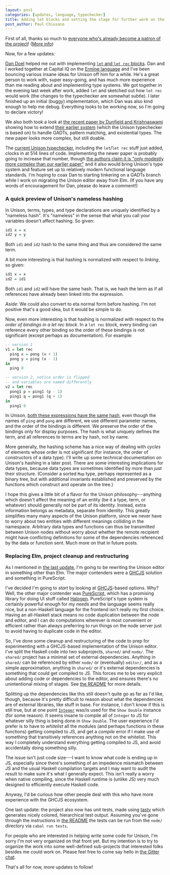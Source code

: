 ```yaml
---
layout: post
categories: [updates, language, typechecker]
title: Adding let blocks and setting the stage for further work on the type system
post_author: Paul Chiusano
---
```


First of all, thanks so much to [everyone who's already become a patron of the project](https://www.patreon.com/pchiusano)! ([More info](http://unisonweb.org/2015-05-11/funding.html#post-start))

Now, for a few updates:

[Dan Doel](https://plus.google.com/+DanDoel/posts) helped me out with implementing [`let` and `let rec` blocks](https://github.com/unisonweb/platform/pull/13). Dan and I worked together at Capital IQ on the [Ermine language](https://github.com/ermine-language) and I've been bouncing various insane ideas for Unison off him for a while. He's a great person to work with, super easy-going, and has much more experience than me reading about and implementing type systems. We got together in the evening last week after work, added `let` and sketched out how `let rec` would work (the changes to the typechecker are somewhat subtle). I later finished up an initial (buggy) implementation, which Dan was also kind enough to help me debug. Everything looks to be working now, so I'm going to declare victory!

We also both took a look at [the recent paper by Dunfield and Krishnaswami][gadts] showing how to extend [their earlier system](http://www.mpi-sws.org/~neelk/bidir.pdf) (which the Unison typechecker is based on) to handle GADTs, pattern matching, and existential types. The new paper looks more complex, but still doable.

[gadts]: http://unisonweb.org/2015-05-07/update.html#post-start

The [current Unison typechecker](https://github.com/unisonweb/platform/blob/master/node/src/Unison/Typechecker/Context.hs), including the `let`/`let rec` stuff just added, clocks in at 514 lines of code. Implementing the newer paper is probably going to increase that number, though [the authors claim it is "only modestly more complex than our earlier paper"][gadts] and it also would bring Unison's type system and feature set up to relatively modern functional language standards. I'm hoping to coax Dan to starting tinkering on a GADTs branch while I work on migrating the Unison editor away from Elm. (If you have any words of encouragement for Dan, please do leave a comment!)

### <a id="hashing"></a>A quick preview of Unison's nameless hashing

In Unison, terms, types, and type declarations are uniquely identified by a "nameless hash". It's "nameless" in the sense that what you call your variables doesn't affect hashing. So given:

```Haskell
id1 x = x
id2 y = y
```

Both `id1` and `id2` hash to the same thing and thus are considered the same term.

A bit more interesting is that hashing is normalized with respect to _linking_, so given:

```Haskell
id1 x = x
id2 = id1
```

Both `id1` and `id2` will have the same hash. That is, we hash the term as if all references have already been linked into the expression.

_Aside_: We could also convert to eta normal form before hashing. I'm not positive that's a good idea, but it would be simple to do.

Now, even more interesting is that hashing is normalized with respect to the _order of bindings in a let rec block_. In a `let rec` block, every binding can reference every other binding so the order of these bindings is not significant (except perhaps as documentation). For example:

```Haskell
-- version 1
v1 = let rec
  ping x = pong (x + 1)
  pong y = ping (x - 1)
in
  ping 0

-- version 2, notice order is flipped
-- and variables are named differently
v2 = let rec
  pong1 p = ping1 (p - 1)
  ping1 q = pong1 (q + 1)
in
  ping1 0
```

In Unison, [both these expressions have the same hash](https://github.com/unisonweb/platform/blob/master/node/tests/Unison/Test/Term.hs#L14), even though the names of `ping` and `pong` are different, we use different parameter names, and the order of the bindings is different. We preserve the order of the bindings only for display purposes. The hash is what uniquely defines the term, and all references to terms are by hash, not by name.

More generally, the hashing scheme has a nice way of dealing with _cycles_ of elements whose order is not significant (for instance, the order of constructors of a data type). I'll write up some technical documentation on Unison's hashing in a later post. There are some interesting implications for data types, because data types are sometimes identified by more than _just_ their structure. (Consider a sorted `Map` type, perhaps represented as a binary tree, but with additional invariants established and preserved by the functions which construct and operate on the tree.)

I hope this gives a little bit of a flavor for the Unison philosophy---anything which doesn't affect the meaning of an entity (be it a type, term, or whatever) should generally not be part of its identity. Instead, extra information belongs as metadata, separate from identity. This greatly simplifies many many aspects of the Unison platform, since we never have to worry about two entities with different meanings colliding in the namespace. Arbitrary data types and functions can thus be transmitted between Unison nodes without worry about whether the remote recipient might have conflicting definitions for some of the dependencies referenced by the data or function sent. Much more on that in future posts.

### Replacing Elm, project cleanup and restructuring

As I mentioned in [the last update](/2015-05-07/update.html#post-start), I'm going to be rewriting the Unison editor in something other than Elm. The major contenders were a [GHCJS][] solution and something in PureScript.

I've decided I'm going to _start_ by looking at [GHCJS][]-based options. Why? Well, the other major contender was [PureScript][], which has a promising library for doing UI stuff called [Halogen](https://github.com/slamdata/purescript-halogen). PureScript's type system is certainly powerful enough for my needs and the language seems really nice, but a non-Haskell language for the frontend isn't really my first choice. Having an all-Haskell stack means no code duplication between the node and editor, and I can do computations wherever is most convenient or efficient rather than always preferring to run things on the node server just to avoid having to duplicate code in the editor.

[GHCJS]: https://github.com/ghcjs/ghcjs
[PureScript]: http://www.purescript.org/

So, I've done some cleanup and restructuring of the code to prep for experimenting with a GHCJS-based implementation of the Unison editor. I've split the Haskell code into two subprojects, `shared/` and `node/`. The `shared/` project has a minimal set of external dependencies. Anything in `shared/` can be referenced by either `node/` or (eventually) `editor/`, and as a simple approximation, anything in `shared/` or it's external dependencies is something that could get compiled to JS. This forces me to be very explicit about adding code or dependencies to the editor, and ensures there's no unintentional mixing of stages. See [the README](https://github.com/unisonweb/platform/blob/master/README.md) for more details.

Splitting up the dependencies like this still doesn't quite go as far as I'd like, though, because it's pretty difficult to reason about what the dependencies are of external libraries, like stuff in base. For instance, I don't know if this is still true, but at one point [`Integer`](https://news.ycombinator.com/item?id=5951038) was/is used for the `Show Double` instance (for some reason). It seems insane to compile all of `Integer` to JS for whatever silly thing is being done in `Show Double`. The user experience I'd prefer is to have to _whitelist_ all the modules (and perhaps functions in these functions) getting compiled to JS, and get a _compile_ error if I make use of something that transitively references anything not on the whitelist. This way I completely understand everything getting compiled to JS, and avoid accidentally doing something silly.

The issue isn't just code size---I want to know what code is ending up in JS, especially since there's something of an impedence mismatch between JS and the usual Haskell compilation targets and I may want to audit the result to make sure it's what I generally expect. This isn't really a worry when native compiling, since the Haskell runtime is (unlike JS) very much designed to efficiently execute Haskell code.

Anyway, I'd be curious how other people deal with this who have more experience with the GHCJS ecosystem.

One last update: the project also now has unit tests, made using [tasty](http://documentup.com/feuerbach/tasty) which generates nicely colored, hierarchical test output. Assuming you've gone through the instructions in [the README](http://documentup.com/feuerbach/tasty) the tests can be run from the `node/` directory via `cabal run tests`.

For people who are interested in helping write some code for Unison, I'm sorry I'm not very organized on that front yet. But my intention is to try to organize the work into some well-defined sub-projects that interested folks besides me could work on. Please feel free to come say hello in [the Gitter chat](https://gitter.im/unisonweb/platform).

That's all for now, more updates to follow!
